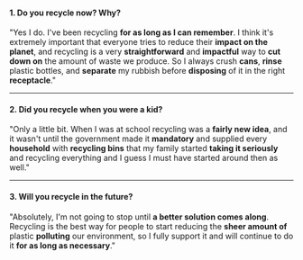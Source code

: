 #### 1. Do you recycle now? Why?
"Yes I do. I've been recycling **for as long as I can remember**. I think it's extremely important that everyone tries to reduce their **impact on the planet**, and recycling is a very **straightforward** and **impactful** way to **cut down on** the amount of waste we produce. So I always crush **cans**, **rinse** plastic bottles, and **separate** my rubbish before **disposing** of it in the right **receptacle**."

---
#### 2. Did you recycle when you were a kid?
"Only a little bit. When I was at school recycling was a **fairly new idea**, and it wasn't until the government made it **mandatory** and supplied every **household** with **recycling bins** that my family started **taking it seriously** and recycling everything and I guess I must have started around then as well."

---
#### 3. Will you recycle in the future?
"Absolutely, I'm not going to stop until **a better solution comes along**. Recycling is the best way for people to start reducing the **sheer amount of** plastic **polluting** our environment, so I fully support it and will continue to do it **for as long as necessary**."
